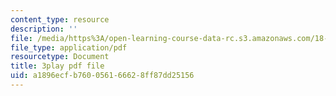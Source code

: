```yaml
---
content_type: resource
description: ''
file: /media/https%3A/open-learning-course-data-rc.s3.amazonaws.com/18-06sc-linear-algebra-fall-2011/a1896ecfb760056166628ff87dd25156_5IGTFgPqlkw.pdf
file_type: application/pdf
resourcetype: Document
title: 3play pdf file
uid: a1896ecf-b760-0561-6662-8ff87dd25156
---
```

